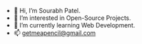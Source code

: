 - 👋 Hi, I’m Sourabh Patel.
- 👀 I’m interested in Open-Source Projects.
- 🌱 I’m currently learning Web Development.
- 📫 getmeapencil@gmail.com
